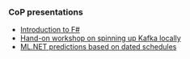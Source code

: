 ### CoP presentations

* [Introduction to F#](cop-presentations/intro-to-fsharp)
* [Hand-on workshop on spinning up Kafka locally](cop-presentations/workshop-spin-up-kafka-locally)
* [ML.NET predictions based on dated schedules](cop-presentations/ml-predictions-based-on-dsc)
